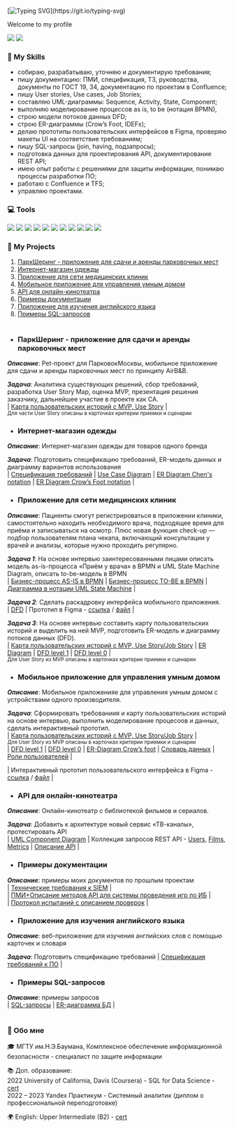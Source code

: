 [![Typing SVG](https://readme-typing-svg.herokuapp.com?font=Fira+Code&weight=900&size=32&duration=6000&pause=3000&color=2C99CA&vCenter=true&width=500&lines=Hi%2C+there!)](https://git.io/typing-svg)

Welcome to my profile

  <p>
    <a href="https://t.me/katysuh"><img src="https://img.shields.io/badge/- telegram-23A9F2?style=flat&logo=Telegram&logoColor=white"/></a>
    <a href="mailto:esukhanova7@gmail.com"><img src="https://img.shields.io/badge/-mail-EA4335?style=flat&logo=gmail&logoColor=white"/></a>
 </p>
 
### 🚀 My Skills
* собираю, разрабатываю, уточняю и документирую требования;
*	пишу документацию: ПМИ, спецификация, ТЗ, руководства, документы по ГОСТ 19, 34, документацию по проектам в Confluence;
*	пишу User stories, Use cases, Job Stories;
*	составляю UML-диаграммы: Sequence, Activity, State, Component;
*	выполняю моделирование процессов as is, to be (нотация BPMN),
*	строю модели потоков данных DFD;
* строю ER-диаграммы (Crow’s Foot, IDEFх);
*	делаю прототипы пользовательских интерфейсов в Figma, проверяю макеты UI на соответствие требованиям;
*	пишу SQL-запросы (join, having, подзапросы);
*	подготовка данных для проектирования API, документирование REST API;
*	имею опыт работы с решениями для защиты информации, понимаю процессы разработки ПО;
*	работаю с Confluence и TFS;
*	управляю проектами.


### 💻 Tools
 <p>
     <img src="https://img.shields.io/badge/-Confluence-172B4D?style=flat-square&logo=Confluence&logoColor=white"/>
   <img src="https://img.shields.io/badge/-Figma-F24E1E?style=flat-square&logo=Figma&logoColor=white"/>
     <img src="https://img.shields.io/badge/-Postman-A80030?style=flat-square&logo=Postman&logoColor=white"/>
    <img src="https://img.shields.io/badge/-PostgreSQL-F29111?style=flat-square&logo=PostgreSQL&logoColor=white"/>
    <img src="https://img.shields.io/badge/-Visio-3955A3?style=flat-square&logo=microsoftvisio&logoColor=white"/>
    <img src="https://img.shields.io/badge/-Miro-4285F4?style=flat-square&logo=Miro&logoColor=white"/>
   <img src="https://img.shields.io/badge/-Visual%20Studio-23A9F2?style=flat-square&logo=Visual%20Studio%20Code&logoColor=white"/>
   <img src="https://img.shields.io/badge/-Github-181717?style=flat-square&logo=GitHub&logoColor=white"/>
    <img src="https://img.shields.io/badge/-Trello-0079BF?style=flat-square&logo=Trello&logoColor=white"/>
    <img src="https://img.shields.io/badge/-Slack-E01563?style=flat-square&logo=Slack&logoColor=white"/>
    <img src="https://img.shields.io/badge/-Notion-222F29?style=flat-square&logo=Notion&logoColor=white"/> 
  </p>

### 🌱 My Projects
1. [ПаркШеринг - приложение для сдачи и аренды парковочных мест](паркшеринг---приложение-для-сдачи-и-аренды-парковочных-мест)
2. [Интернет-магазин одежды](интернет-магазин-одежды)
3. [Приложение для сети медицинских клиник](приложение-для-сети-медицинских-клиник)
4. [Мобильное приложение для управления умным домом](#мобильное-приложение-для-управления-умным-домом)
5. [API для онлайн-кинотеатра](#api-для-онлайн-кинотеатра)
6. [Примеры документации](#примеры-документации)
7. [Приложение для изучения английского языка](#приложение-для-изучения-английского-языка)
8. [Примеры SQL-запросов](#примеры-sql-запросов)
<br><br>
* ### ПаркШеринг - приложение для сдачи и аренды парковочных мест
_**Описание**_: Pet-проект для ПарковокМосквы, мобильное приложение для сдачи и аренды парковочных мест по принципу AirB&B.

_**Задача**_: Аналитика существующих решений, сбор требований, разработка User Story Map, оценка MVP, презентация решения заказчику, дальнейшее участие в проекте как СА.  
| [Карта пользовательских историй c MVP, Use Story](https://miro.com/app/board/uXjVNT-2U74=/?share_link_id=253201071868) |  
<sup>Для части User Story описаны в карточках критерии приемки и сценарии</sup>
<br>
* ### Интернет-магазин одежды
_**Описание**_: Интернет-магазин одежды для товаров одного бренда  

_**Задача**_: Подготовить спецификацию требований, ER-модель данных и диаграмму вариантов использования  
| [Спецификация требований](https://drive.google.com/file/d/1FDjmAwmaASvM-dN42en3bHYlTpzQqnsB/view?usp=sharing) | [Use Case Diagram](projects/1.DataModel_UseCase.png) |
[ER Diagram Chen's notation](projects/1.DataModelShop_chen.png) | [ER Diagram Crow’s Foot notation](projects/1.DataModelShop_norm.png) |
<br>
* ### Приложение для сети медицинских клиник
 _**Описание**_: Пациенты смогут регистрироваться в приложении клиники, самостоятельно находить необходимого врача, подходящее время для приёма и записываться на осмотр.
Плюс новая функция check-up — подбор пользователям плана чекапа, включающий консультации у врачей и анализы, которые нужно проходить регулярно.   

_**Задача 1**_: На основе интервью заинтересованными лицами описать модель as-is-процесса «Приём у врача» в BPMN и UML State Machine Diagram, описать to-be-модель в BPMN  
| [Бизнес-процесс AS-IS в BPMN](/projects/2.UML-BPMN_AS-IS.png) | [Бизнес-процесс TO-BE в BPMN](/projects/2.UML-BPMN_TO-BE.png) | [Диаграмма в нотации UML State Machine](/projects/2.UML_State_Machine_Diagram.png) |   

_**Задача 2**_: Сделать раскадровку интерфейса мобильного приложения.  
| [DFD](/projects/2.DFD_2.png) | Прототип в Figma - [ссылка](https://www.figma.com/file/OvX8ZZQFkFRqT2eTpw1WKa/MedApp?type=design&node-id=0%3A1&mode=design&t=niCe43ZLSMAaxpQp-1) / [файл](/projects/2.Figma_full.fig) |  

_**Задача 3**_: На основе интервью составить карту пользовательских историй и выделить на ней MVP, подготовить ER-модель и диаграмму потоков данных (DFD).  
| [Карта пользовательских историй c MVP, Use Story/Job Story](https://miro.com/app/board/uXjVMegv2E4=/?share_link_id=364196088167)  |  [ER Diagram](/projects/2.ER-model.png)  |  [DFD level 1](/projects/2.DFD-log.png)  |  [DFD level 0](/projects/2.DFD-cont.png)  |  
<sup>Для User Story из MVP описаны в карточках критерии приемки и сценарии</sup>  

* ### Мобильное приложение для управления умным домом
 _**Описание**_: Мобильное приложенияе для управления умным домом с устройствами одного производителя.
 
 _**Задача**_: Сформировать требованиия и карту пользовательских историй на основе интервью, выполнить моделирование процесоов и данных, сделать интерактивный прототип.  
| [Карта пользовательских историй c MVP, Use Story/Job Story](https://miro.com/app/board/uXjVM8GS3Cs=/?share_link_id=497591085947) |  
<sup>Для User Story из MVP описаны в карточках критерии приемки и сценарии</sup>    
|  [DFD level 1](/projects/2.DFD-log.png)  |  [DFD level 0](/projects/2.DFD-cont.png)  | [ER-Diagram Crow’s foot](projects/3.ER-Diagram.png) | [Словарь данных](https://docs.google.com/document/d/1Sr_RHtcS64YnQuejFnLFhdbgM2VtdSpOrAn8YYzTeTM/edit?usp=sharing) | [Роли пользователей](https://docs.google.com/document/d/1Oj_mLudVdha0CEfplkGMGu_u_NvlqXCvyh7SMWanXxw/edit?usp=sharing) |  

| Интерактивный прототип пользовательского интерфейса в Figma - [ссылка](https://www.figma.com/file/MMXsSgIacbO2WE3wYxhwYo/Stets-%D0%9F%D1%80%D0%BE%D1%82%D0%BE%D1%82%D0%B8%D0%BF%D1%8B?type=design&node-id=4%3A581&mode=design&t=oxtynBYTjhSavskB-1) / [файл](/projects/StetsApp.fig) |
<br>
 * ### API для онлайн-кинотеатра
 _**Описание**_: Онлайн-кинотеатр с библиотекой фильмов и сериалов.

 _**Задача**_: Добавить к архитектуре новый сервис «ТВ-каналы», протестировать API  
| [UML Component Diagram](/projects/4.UML_ComponentDiagram.png) | Коллекция запросов REST API - [Users](projects/Collection_Users.postman_collection.json), [Films](projects/Collection_Films.postman_collection.json), [Metrics](projects/Collection_Metrics.json) | [Описание API](https://docs.google.com/document/d/1WHi4qL77mTJH-uIWh54PdHLstAUskGXx/edit?usp=sharing&ouid=104053559493842499836&rtpof=true&sd=true) |
<br>
*  ### Примеры документации
 _**Описание**_: примеры моих документов по прошлым проектам  
 | [Технические требования к SIEM](https://drive.google.com/file/d/1_9KLBjE_fzcLAL4pUOAHOuJz6sPcxMgG/view?usp=sharing) |  
 | [ПМИ+Описание методов API для системы проведения игр по ИБ](https://drive.google.com/file/d/1NVf46-5d-hVDB2qxTwsAX6_uMXAmeff7/view?usp=sharing) |  
 | [Протокол испытаний с описанием проверок](https://drive.google.com/file/d/17nniT9meJ-WElu97wKEZ6k_byUs7oaLe/view?usp=sharing) |
<br>
 * ### Приложение для изучения английского языка
 _**Описание**_: веб-приложение для изучения английских слов с помощью карточек и словаря

 _**Задача**_: Подготовить спецификацию требований
 | [Спецификация требований к ПО](https://drive.google.com/file/d/1dXihpb4KBqPaHewxCE0dhVYZYninkzT6/view?usp=sharing)  |
<br>
 * ### Примеры SQL-запросов
 _**Описание**_: примеры запросов  
 | [SQL-запросы](projects/examples.sql) | [ER-диаграмма БД](/projects/7.ER_diagram_DB.png) |
<br>
<br>
### 🙇 Обо мне

🎓 МГТУ им.Н.Э.Баумана, Комплексное обеспечение информационной безопасности - специалист по защите информации   

📚 Доп. образование:  
2022 University of California, Davis (Coursera) - SQL for Data Science - [cert](https://www.coursera.org/account/accomplishments/verify/MXEXL7MLW4A4?utm_source=ios&utm_medium=certificate&utm_content=cert_image&utm_campaign=sharing_cta&utm_product=course)  
2022 – 2023 Yandex Практикум - Системный аналитик (диплом о профессиональной переподготовке) 

🌍 English: Upper Intermediate (B2) - [cert](https://drive.google.com/file/d/16RuRqeQdAkzM8FqHzXmXb1Nvsbifb_DG/view?usp=sharing)
<br>
